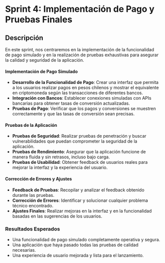 # Sprint 4: Implementación de Pago y Pruebas Finales

## Descripción
En este sprint, nos centraremos en la implementación de la funcionalidad de pago simulado y en la realización de pruebas exhaustivas para asegurar la calidad y seguridad de la aplicación.

#### Implementación de Pago Simulado
- **Desarrollo de la Funcionalidad de Pago**: Crear una interfaz que permita a los usuarios realizar pagos en pesos chilenos y mostrar el equivalente en criptomoneda según las transacciones de diferentes bancos.
- **Integración con Bancos**: Establecer conexiones simuladas con APIs bancarias para obtener tasas de conversión actualizadas.
- **Pruebas de Pago**: Verificar que los pagos y conversiones se muestren correctamente y que las tasas de conversión sean precisas.

#### Pruebas de la Aplicación
- **Pruebas de Seguridad**: Realizar pruebas de penetración y buscar vulnerabilidades que puedan comprometer la seguridad de la aplicación.
- **Pruebas de Rendimiento**: Asegurar que la aplicación funcione de manera fluida y sin retrasos, incluso bajo carga.
- **Pruebas de Usabilidad**: Obtener feedback de usuarios reales para mejorar la interfaz y la experiencia del usuario.

#### Corrección de Errores y Ajustes
- **Feedback de Pruebas**: Recopilar y analizar el feedback obtenido durante las pruebas.
- **Corrección de Errores**: Identificar y solucionar cualquier problema técnico encontrado.
- **Ajustes Finales**: Realizar mejoras en la interfaz y en la funcionalidad basadas en las sugerencias de los usuarios.

### Resultados Esperados
- Una funcionalidad de pago simulado completamente operativa y segura.
- Una aplicación que haya pasado todas las pruebas de calidad necesarias.
- Una experiencia de usuario mejorada y lista para el lanzamiento.


